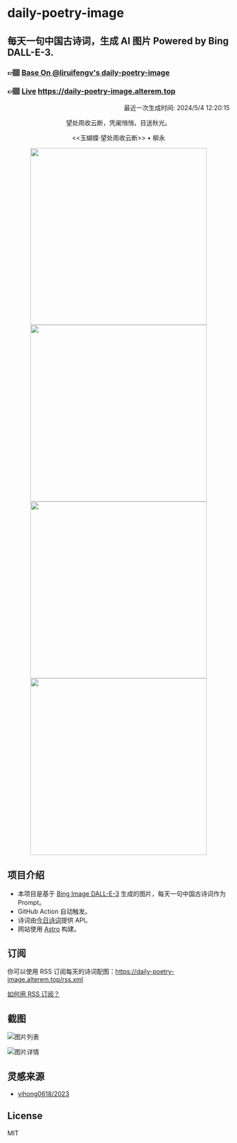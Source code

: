 
# daily-poetry-image

## 每天一句中国古诗词，生成 AI 图片 Powered by Bing DALL-E-3.

### 👉🏽 [Base On @liruifengv's daily-poetry-image](https://github.com/liruifengv/daily-poetry-image)

### 👉🏽 [Live](https://daily-poetry-image.alterem.top/) https://daily-poetry-image.alterem.top

<p align="right">
  最近一次生成时间: 2024/5/4 12:20:15
</p>
<p align="center">
望处雨收云断，凭阑悄悄，目送秋光。
</p>
<p align="center">
<<玉蝴蝶·望处雨收云断>> • 柳永
</p>
<p align="center">
<img src="https://tse3.mm.bing.net/th/id/OIG3.hXlHJGWzx884hrUOwv8k" height="400" width="400" />
<img src="https://tse2.mm.bing.net/th/id/OIG3.RLqaTcEMETHhqkHt.BHg" height="400" width="400" />
<img src="https://tse2.mm.bing.net/th/id/OIG3.Be0K9ar29RaQgmmsTfDv" height="400" width="400" />
<img src="https://tse1.mm.bing.net/th/id/OIG3.Q1HYW0MJ9.YwUsmRC6E9" height="400" width="400" />
</p>

## 项目介绍

-   本项目是基于 [Bing Image DALL-E-3](https://www.bing.com/images/create) 生成的图片，每天一句中国古诗词作为 Prompt。
-   GitHub Action 自动触发。
-   诗词由[今日诗词](https://www.jinrishici.com/)提供 API。
-   网站使用 [Astro](https://astro.build) 构建。

## 订阅

你可以使用 RSS 订阅每天的诗词配图：https://daily-poetry-image.alterem.top/rss.xml

[如何用 RSS 订阅？](https://zhuanlan.zhihu.com/p/55026716)

## 截图

![图片列表](./screenshots/Snipaste_2023-12-28_21-00-26.png)

![图片详情](./screenshots/Snipaste_2023-12-28_21-00-53.png)

## 灵感来源

-   [yihong0618/2023](https://github.com/yihong0618/2023)

## License

MIT
